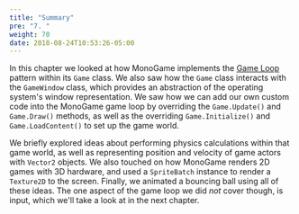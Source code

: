 ```yaml
---
title: "Summary"
pre: "7. "
weight: 70
date: 2018-08-24T10:53:26-05:00
---
```


In this chapter we looked at how MonoGame implements the [Game Loop]() pattern within its `Game` class.  We also saw how the `Game` class interacts with the `GameWindow` class, which provides an abstraction of the operating system's window representation.  We saw how we can add our own custom code into the MonoGame game loop by overriding the `Game.Update()` and `Game.Draw()` methods, as well as the overriding `Game.Initialize()` and `Game.LoadContent()` to set up the game world.

We briefly explored ideas about performing physics calculations within that game world, as well as representing position and velocity of game actors with `Vector2` objects.  We also touched on how MonoGame renders 2D games with 3D hardware, and used a `SpriteBatch` instance to render a `Texture2D` to the screen.  Finally, we animated a bouncing ball using all of these ideas.  The one aspect of the game loop we did _not_ cover though, is input, which we'll take a look at in the next chapter.
